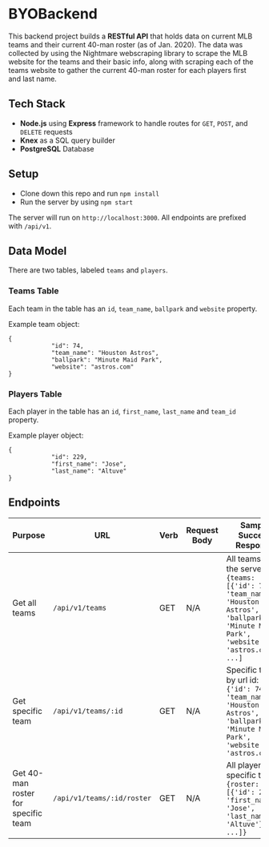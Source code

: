 # BYOBackend

This backend project builds a **RESTful API** that holds data on current MLB teams and their current 40-man roster (as of Jan. 2020). The data was collected by using the Nightmare webscraping library to scrape the MLB website for the teams and their basic info, along with scraping each of the teams website to gather the current 40-man roster for each players first and last name.

## Tech Stack
* **Node.js** using **Express** framework to handle routes for `GET`, `POST`, and `DELETE` requests
* **Knex** as a SQL query builder
* **PostgreSQL** Database

## Setup

* Clone down this repo and run `npm install`
* Run the server by using `npm start`

The server will run on `http://localhost:3000`. All endpoints are prefixed with `/api/v1`.

## Data Model

There are two tables, labeled `teams` and `players`.

### Teams Table
Each team in the table has an `id`, `team_name`, `ballpark` and `website` property.

Example team object: 
```
{
            "id": 74,
            "team_name": "Houston Astros",
            "ballpark": "Minute Maid Park",
            "website": "astros.com"
}
```

### Players Table
Each player in the table has an `id`, `first_name`, `last_name` and `team_id` property.

Example player object:
```
{
            "id": 229,
            "first_name": "Jose",
            "last_name": "Altuve"
}
```

## Endpoints

| Purpose | URL | Verb | Request Body | Sample Success Response |
|----|----|----|----|----|
| Get all teams |`/api/v1/teams`| GET | N/A | All teams on the server: `{teams: [{'id': 74, 'team_name': 'Houston Astros', 'ballpark': 'Minute Maid Park', 'website': 'astros.com'}, ...]` |
| Get specific team |`/api/v1/teams/:id`| GET | N/A | Specific team by url id: `{'id': 74, 'team_name': 'Houston Astros', 'ballpark': 'Minute Maid Park', 'website': 'astros.com'}` |
| Get 40-man roster for specific team |`/api/v1/teams/:id/roster`| GET | N/A | All players for specific team: `{roster: [{'id': 229, 'first_name': 'Jose', 'last_name': 'Altuve'}, {}, ...]}` |
